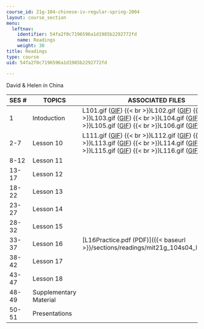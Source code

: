 ```yaml
---
course_id: 21g-104-chinese-iv-regular-spring-2004
layout: course_section
menu:
  leftnav:
    identifier: 54fa2f0c7196596a1d1985b2292772fd
    name: Readings
    weight: 30
title: Readings
type: course
uid: 54fa2f0c7196596a1d1985b2292772fd

---
```


David & Helen in China

| SES # | TOPICS | ASSOCIATED FILES |
| --- | --- | --- |
| 1 | Intoduction | L101.gif ([GIF](/coursemedia/21g-104-chinese-iv-regular-spring-2004/d9dce853e35af58be2dcf5660c9dd179_l101.gif))  {{< br >}}L102.gif ([GIF](/coursemedia/21g-104-chinese-iv-regular-spring-2004/ec4a5f89d1bf7d84a50e4d0307c3e75f_l102.gif))  {{< br >}}L103.gif ([GIF](/coursemedia/21g-104-chinese-iv-regular-spring-2004/3a4c331a95def0978c4f2508107e9073_l103.gif))  {{< br >}}L104.gif ([GIF](/coursemedia/21g-104-chinese-iv-regular-spring-2004/103a3456c648e363546032e1b7eb31f1_l104.gif))  {{< br >}}L105.gif ([GIF](/coursemedia/21g-104-chinese-iv-regular-spring-2004/50d579327ae69719b532eb68087af042_l105.gif))  {{< br >}}L106.gif ([GIF](/coursemedia/21g-104-chinese-iv-regular-spring-2004/cc8972757719ca15354602e5ef865912_l106.gif)) |
| 2-7 | Lesson 10 | L111.gif ([GIF](/coursemedia/21g-104-chinese-iv-regular-spring-2004/1cd2fe97657f0f456dc041761a08ef0e_l111.gif))  {{< br >}}L112.gif ([GIF](/coursemedia/21g-104-chinese-iv-regular-spring-2004/9ddda8b182f8b6370cce54664857b6fa_l112.gif))  {{< br >}}L113.gif ([GIF](/coursemedia/21g-104-chinese-iv-regular-spring-2004/0839c2f64ddd98753330ad2e86345692_l113.gif))  {{< br >}}L114.gif ([GIF](/coursemedia/21g-104-chinese-iv-regular-spring-2004/3a96603829c5617640b153724548b648_l114.gif))  {{< br >}}L115.gif ([GIF](/coursemedia/21g-104-chinese-iv-regular-spring-2004/316333996226681c80807be0ead0e0f3_l115.gif))  {{< br >}}L116.gif ([GIF](/coursemedia/21g-104-chinese-iv-regular-spring-2004/bc8c0691deb4889878c646273ed18c7d_l116.gif)) |
| 8-12 | Lesson 11 | &nbsp; |
| 13-17 | Lesson 12 | &nbsp; |
| 18-22 | Lesson 13 | &nbsp; |
| 23-27 | Lesson 14 | &nbsp; |
| 28-32 | Lesson 15 | &nbsp; |
| 33-37 | Lesson 16 | [L16Practice.pdf (PDF)]({{< baseurl >}}/sections/readings/mit21g_104s04_l16practice) |
| 38-42 | Lesson 17 | &nbsp; |
| 43-47 | Lesson 18 | &nbsp; |
| 48-49 | Supplementary Material | &nbsp; |
| 50-51 | Presentations |